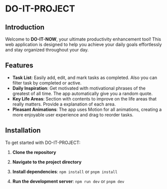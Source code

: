 # DO-IT-PROJECT

## Introduction
Welcome to **DO-IT-NOW**, your ultimate productivity enhancement tool! This web application is designed to help you achieve  your daily goals effortlessly and stay organized throughout your day.


## Features
- **Task List**: Easily add, edit, and mark tasks as completed. Also you can filter task by completed or active.
- **Daily Inspiration**: Get motivated with motivational phrases of the greatest of all time. The app automatically give you a random quote.
- **Key Life Areas**: Section with contents to improve on the life areas that really matters. Provide a explanation of each area.
- **Pleasant Animations**: The app uses Motion for all animations, creating a more enjoyable user experience and drag to reorder tasks.

## Installation
To get started with DO-IT-PROJECT:

1. **Clone the repository**

2. **Navigate to the project directory**

3. **Install dependencies**:
```npm install``` or ```pnpm install```

4. **Run the development server**:
```npm run dev``` or ```pnpm dev```
